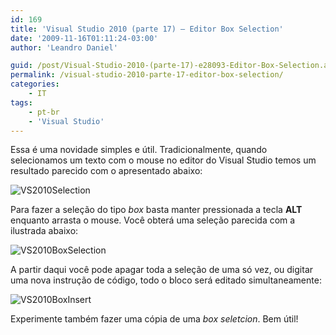 ```yaml
---
id: 169
title: 'Visual Studio 2010 (parte 17) – Editor Box Selection'
date: '2009-11-16T01:11:24-03:00'
author: 'Leandro Daniel'

guid: /post/Visual-Studio-2010-(parte-17)-e28093-Editor-Box-Selection.aspx
permalink: /visual-studio-2010-parte-17-editor-box-selection/
categories:
    - IT
tags:
    - pt-br
    - 'Visual Studio'
---
```


Essa é uma novidade simples e útil. Tradicionalmente, quando selecionamos um texto com o mouse no editor do Visual Studio temos um resultado parecido com o apresentado abaixo:

![VS2010Selection](http://leandrodaniel.com/pics/WindowsLiveWriter/VisualStudio2010parte17EditorBoxSelectio/78CDF3EC/VS2010Selection.gif "VS2010Selection")

Para fazer a seleção do tipo *box* basta manter pressionada a tecla **ALT** enquanto arrasta o mouse. Você obterá uma seleção parecida com a ilustrada abaixo:

![VS2010BoxSelection](http://leandrodaniel.com/pics/WindowsLiveWriter/VisualStudio2010parte17EditorBoxSelectio/6618FA35/VS2010BoxSelection.gif "VS2010BoxSelection")

A partir daqui você pode apagar toda a seleção de uma só vez, ou digitar uma nova instrução de código, todo o bloco será editado simultaneamente:

![VS2010BoxInsert](http://leandrodaniel.com/pics/WindowsLiveWriter/VisualStudio2010parte17EditorBoxSelectio/3E727E0B/VS2010BoxInsert.gif "VS2010BoxInsert")

Experimente também fazer uma cópia de uma *box seletcion*. Bem útil!
